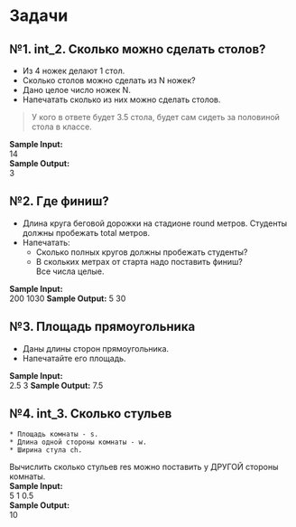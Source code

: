 # Задачи
## №1. int_2. Сколько можно сделать столов?
* Из 4 ножек делают 1 стол.
* Сколько столов можно сделать из N ножек?
* Дано целое число ножек N.
* Напечатать сколько из них можно сделать столов.
> У кого в ответе будет 3.5 стола, будет сам сидеть за половиной стола в классе.  

**Sample Input:**  
14  
**Sample Output:**  
3  

## №2. Где финиш?
* Длина круга беговой дорожки на стадионе round метров. Студенты должны пробежать total метров.
* Напечатать:
    - Сколько полных кругов должны пробежать студенты?  
    - В скольких метрах от старта надо поставить финиш?  
Все числа целые.  

**Sample Input:**  
200 1030
**Sample Output:**
5 30  

## №3. Площадь прямоугольника
* Даны длины сторон прямоугольника.
* Напечатайте его площадь.  

**Sample Input:**  
2.5 3
**Sample Output:**
7.5  

## №4. int_3. Сколько стульев
    * Площадь комнаты - s.  
    * Длина одной стороны комнаты - w.  
    * Ширина стула ch.  
Вычислить сколько стульев res можно поставить у ДРУГОЙ стороны комнаты.  
**Sample Input:**  
5 1 0.5  
**Sample Output:**  
10  